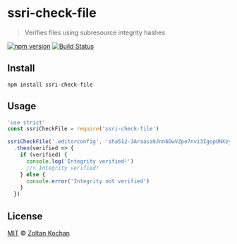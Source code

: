 # ssri-check-file

> Verifies files using subresource integrity hashes

<!--@shields('npm', 'travis')-->
[![npm version](https://img.shields.io/npm/v/ssri-check-file.svg)](https://www.npmjs.com/package/ssri-check-file) [![Build Status](https://img.shields.io/travis/zkochan/ssri-check-file/master.svg)](https://travis-ci.org/zkochan/ssri-check-file)
<!--/@-->

## Install

    npm install ssri-check-file

## Usage

<!--@example('./example.js')-->
```js
'use strict'
const ssriCheckFile = require('ssri-check-file')

ssriCheckFile('.editorconfig', 'sha512-3Araasa9Jnn6DwVZpe7nvi3IgopUNXzy5OyL3D2Dta1cbCnaC3WOCn7H/IZNpKPMus8kOSwC5msrqNBeE7+dSQ==')
  .then(verified => {
    if (verified) {
      console.log('Integrity verified!')
      //> Integrity verified!
    } else {
      console.error('Integrity not verified')
    }
  })
```
<!--/@-->

## License

[MIT](./LICENSE) © [Zoltan Kochan](https://www.kochan.io/)
